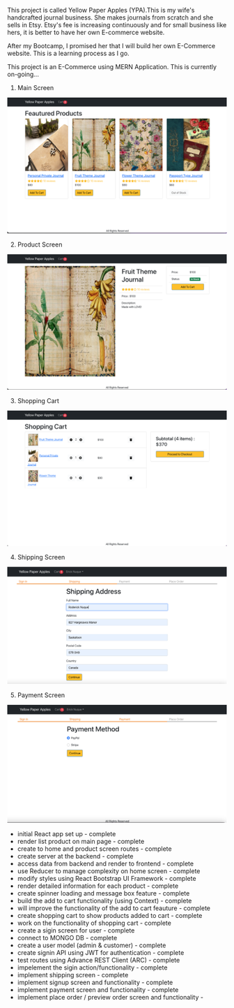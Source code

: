 This project is called Yellow Paper Apples (YPA).This is my wife's handcrafted journal business. She makes journals from scratch and she sells in Etsy. Etsy's fee is increasing continuously and for small business like hers, it is better to have her own E-commerce website.

After my Bootcamp, I promised her that I will build her own E-Commerce website. This is a learning process as I go.

This project is an E-Commerce using MERN Application. This is currently on-going...

1. Main Screen

!["MainScreen"](https://github.com/enukeWebDev/MERN_E-Commerce/blob/master/frontend/public/images/MainScreen.jpg?raw=true)

2. Product Screen

!["ProductScreen"](https://github.com/enukeWebDev/MERN_E-Commerce/blob/master/frontend/public/images/CartScreen.jpg?raw=true)

3. Shopping Cart

!["ShoppingCartScreen"](https://github.com/enukeWebDev/MERN_E-Commerce/blob/master/frontend/public/images/ShoppingCartScreen.jpg?raw=true)

4. Shipping Screen

!["ShippingScreen"](https://github.com/enukeWebDev/MERN_E-Commerce/blob/master/frontend/public/images/ShippingScreen.jpg?raw=true)

5. Payment Screen

!["PaymentScreen"](https://github.com/enukeWebDev/MERN_E-Commerce/blob/master/frontend/public/images/PaymentScreen.jpg?raw=true)

- initial React app set up - complete
- render list product on main page - complete
- create to home and product screen routes - complete
- create server at the backend - complete
- access data from backend and render to frontend - complete
- use Reducer to manage complexity on home screen - complete
- modify styles using React Bootstrap UI Framework - complete
- render detailed information for each product - complete
- create spinner loading and message box feature - complete
- build the add to cart functionality (using Context) - complete
- will improve the functionality of the add to cart feauture - complete
- create shopping cart to show products added to cart - complete
- work on the functionality of shopping cart - complete
- create a sigin screen for user - complete
- connect to MONGO DB - complete
- create a user model (admin & customer) - complete
- create signin API using JWT for authentication - complete
- test routes using Advance REST Client (ARC) - complete
- impelement the sigin action/functionality - complete
- implement shipping screen - complete
- implement signup screen and functionality - complete
- implement payment screen and functionality - complete
- implement place order / preview order screen and functionality -
